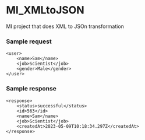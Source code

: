 # MI_XMLtoJSON

MI project that does XML to JSOn transformation

### Sample request
```
<user>
	<name>Sam</name>
	<job>Scientist</job>
	<gender>Male</gender>
</user>
```

### Sample response
```
<response>
    <status>successful</status>
    <id>563</id>
    <name>Sam</name>
    <job>Scientist</job>
    <createdAt>2023-05-09T10:18:34.297Z</createdAt>
</response>
```
